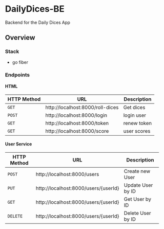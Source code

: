 # DailyDices-BE

Backend for the Daily Dices App

## Overview

### Stack

- go fiber

### Endpoints

#### HTML

| HTTP Method | URL                              | Description |
| ----------- | -------------------------------- | ----------- |
| `GET`       | http://localhost:8000/roll-dices | Get dices   |
| `POST`      | http://localhost:8000/login      | login user  |
| `GET`       | http://localhost:8000/token      | renew token |
| `GET`       | http://localhost:8000/score      | user scores |

#### User Service

| HTTP Method | URL                                  | Description       |
| ----------- | ------------------------------------ | ----------------- |
| `POST`      | http://localhost:8000/users          | Create new User   |
| `PUT`       | http://localhost:8000/users/{userId} | Update User by ID |
| `GET`       | http://localhost:8000/users/{userId} | Get User by ID    |
| `DELETE`    | http://localhost:8000/users/{userId} | Delete User by ID |
